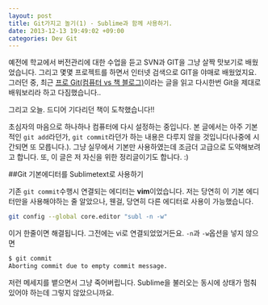 ```yaml
---
layout: post
title: Git가지고 놀기(1) - Sublime과 함께 사용하기.
date: 2013-12-13 19:49:02 +09:00
categories: Dev Git
---
```

예전에 학교에서 버전관리에 대한 수업을 듣고 SVN과 GIT을 그냥 살짝 맛보기로 배웠었습니다. 그리고 몇몇 프로젝트를 하면서 인터넷 검색으로 GIT을 야매로 배웠었지요. 그러던 중, 최근 [프로 Git(컴퓨터 vs 책 블로그)](http://jhrogue.blogspot.kr/2013/10/git-git.html)이라는 글을 읽고 다시한번 Git을 제대로 배워보리라 하고 다짐했습니다..

그리고 오늘. 드디어 기다리던 책이 도착했습니다!!

초심자의 마음으로 하나하나 컴퓨터에 다시 설정하는 중입니다. 본 글에서는 아주 기본적인 `git add`라던가, `git commit`라던가 하는 내용은 다루지 않을 것입니다(나중에 시간되면 또 모릅니다.). 그냥 실무에서 기본만 사용하였는데 조금더 고급으로 도약해보려고 합니다. 또, 이 글은 저 자신을 위한 정리글이기도 합니다. :)

##Git 기본에디터를 Sublimetext로 사용하기

기존 `git commit`수행시 연결되는 에디터는 **vim**이었습니다. 저는 당연히 이 기본 에디터만을 사용해야하는 줄 알았으나, 웬걸, 당연히 다른 에디터로 사용이 가능했습니다.

```bash
git config --global core.editor "subl -n -w"
```

이거 한줄이면 해결됩니다. 그전에는 vi로 연결되었었거든요. `-n`과 `-w`옵션을 넣지 않으면

```bash
$ git commit
Aborting commit due to empty commit message.
```

저런 메세지를 뱉으면서 그냥 죽어버립니다. Sublime을 불러오는 동시에 상태가 멈춰있어야 하는데 그렇지 않았으니까요.

